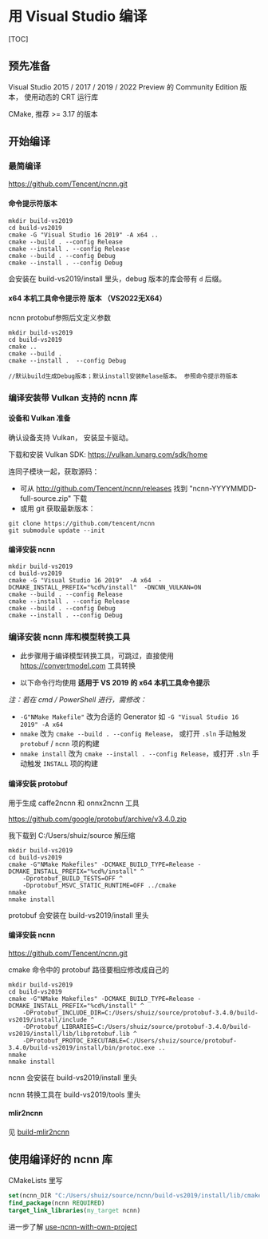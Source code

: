 # 用 Visual Studio 编译

[TOC]

## 预先准备

Visual Studio 2015 / 2017 / 2019 / 2022 Preview 的 Community Edition 版本， 使用动态的 CRT 运行库

CMake,  推荐 >= 3.17 的版本

## 开始编译

### 最简编译

https://github.com/Tencent/ncnn.git

#### 命令提示符版本

```batch
mkdir build-vs2019
cd build-vs2019
cmake -G "Visual Studio 16 2019" -A x64 ..
cmake --build . --config Release
cmake --install . --config Release
cmake --build . --config Debug
cmake --install . --config Debug
```

会安装在 build-vs2019/install 里头，debug 版本的库会带有 `d` 后缀。

#### x64 本机工具命令提示符 版本 （VS2022无X64）
ncnn
protobuf参照后文定义参数

```batch
mkdir build-vs2019
cd build-vs2019
cmake ..
cmake --build . 
cmake --install .  --config Debug

//默认build生成Debug版本；默认install安装Relase版本。 参照命令提示符版本
```


### 编译安装带 Vulkan 支持的 ncnn 库

#### 设备和 Vulkan 准备
确认设备支持 Vulkan， 安装显卡驱动。

下载和安装 Vulkan SDK: https://vulkan.lunarg.com/sdk/home

连同子模块一起，获取源码：
- 可从 http://github.com/Tencent/ncnn/releases 找到 "ncnn-YYYYMMDD-full-source.zip" 下载
- 或用 git 获取最新版本：

```batch
git clone https://github.com/tencent/ncnn
git submodule update --init
```

#### 编译安装 ncnn
```batch
mkdir build-vs2019
cd build-vs2019
cmake -G "Visual Studio 16 2019"  -A x64  -DCMAKE_INSTALL_PREFIX="%cd%/install"  -DNCNN_VULKAN=ON
cmake --build . --config Release
cmake --install . --config Release
cmake --build . --config Debug
cmake --install . --config Debug
```

### 编译安装 ncnn 库和模型转换工具

- 此步骤用于编译模型转换工具，可跳过，直接使用 https://convertmodel.com 工具转换

- 以下命令行均使用  **适用于 VS 2019 的 x64 本机工具命令提示** 

*注：若在 cmd / PowerShell 进行，需修改：*
- `-G"NMake Makefile"` 改为合适的 Generator 如 `-G "Visual Studio 16 2019" -A x64`
- `nmake` 改为 `cmake --build . --config Release`， 或打开 `.sln` 手动触发 `protobuf` / `ncnn` 项的构建
- `nmake install` 改为 `cmake --install . --config Release`，或打开 `.sln` 手动触发 `INSTALL` 项的构建


#### 编译安装 protobuf

用于生成 caffe2ncnn 和 onnx2ncnn 工具

https://github.com/google/protobuf/archive/v3.4.0.zip

我下载到 C:/Users/shuiz/source 解压缩

```batch
mkdir build-vs2019
cd build-vs2019
cmake -G"NMake Makefiles" -DCMAKE_BUILD_TYPE=Release -DCMAKE_INSTALL_PREFIX="%cd%/install" ^
    -Dprotobuf_BUILD_TESTS=OFF ^
    -Dprotobuf_MSVC_STATIC_RUNTIME=OFF ../cmake
nmake
nmake install
```

protobuf 会安装在 build-vs2019/install 里头

#### 编译安装 ncnn

https://github.com/Tencent/ncnn.git

cmake 命令中的 protobuf 路径要相应修改成自己的

```batch
mkdir build-vs2019
cd build-vs2019
cmake -G"NMake Makefiles" -DCMAKE_BUILD_TYPE=Release -DCMAKE_INSTALL_PREFIX="%cd%/install" ^
    -DProtobuf_INCLUDE_DIR=C:/Users/shuiz/source/protobuf-3.4.0/build-vs2019/install/include ^
    -DProtobuf_LIBRARIES=C:/Users/shuiz/source/protobuf-3.4.0/build-vs2019/install/lib/libprotobuf.lib ^
    -DProtobuf_PROTOC_EXECUTABLE=C:/Users/shuiz/source/protobuf-3.4.0/build-vs2019/install/bin/protoc.exe ..
nmake
nmake install
```

ncnn 会安装在 build-vs2019/install 里头

ncnn 转换工具在 build-vs2019/tools 里头

#### mlir2ncnn

见 [build-mlir2ncnn](build-mlir2ncnn.md)

## 使用编译好的 ncnn 库

CMakeLists 里写
```cmake
set(ncnn_DIR "C:/Users/shuiz/source/ncnn/build-vs2019/install/lib/cmake/ncnn" CACHE PATH "包含 ncnnConfig.cmake 的目录")
find_package(ncnn REQUIRED)
target_link_libraries(my_target ncnn)
```

进一步了解 [use-ncnn-with-own-project](../how-to-use-and-FAQ/use-ncnn-with-own-project.md)
